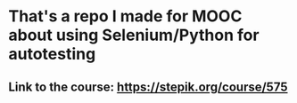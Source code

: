 # That's a repo I made for MOOC about using Selenium/Python for autotesting

## Link to the course: https://stepik.org/course/575 